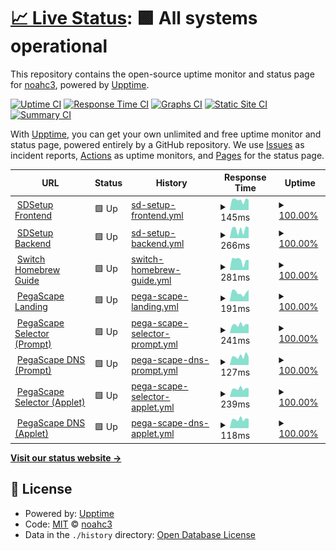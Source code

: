 # [📈 Live Status](https://statusbeta.sdsetup.com): <!--live status--> **🟩 All systems operational**

This repository contains the open-source uptime monitor and status page for [noahc3](https://www.sdsetup.com), powered by [Upptime](https://github.com/upptime/upptime).

[![Uptime CI](https://github.com/noahc3/SDSetupStatus/workflows/Uptime%20CI/badge.svg)](https://github.com/noahc3/SDSetupStatus/actions?query=workflow%3A%22Uptime+CI%22)
[![Response Time CI](https://github.com/noahc3/SDSetupStatus/workflows/Response%20Time%20CI/badge.svg)](https://github.com/noahc3/SDSetupStatus/actions?query=workflow%3A%22Response+Time+CI%22)
[![Graphs CI](https://github.com/noahc3/SDSetupStatus/workflows/Graphs%20CI/badge.svg)](https://github.com/noahc3/SDSetupStatus/actions?query=workflow%3A%22Graphs+CI%22)
[![Static Site CI](https://github.com/noahc3/SDSetupStatus/workflows/Static%20Site%20CI/badge.svg)](https://github.com/noahc3/SDSetupStatus/actions?query=workflow%3A%22Static+Site+CI%22)
[![Summary CI](https://github.com/noahc3/SDSetupStatus/workflows/Summary%20CI/badge.svg)](https://github.com/noahc3/SDSetupStatus/actions?query=workflow%3A%22Summary+CI%22)

With [Upptime](https://upptime.js.org), you can get your own unlimited and free uptime monitor and status page, powered entirely by a GitHub repository. We use [Issues](https://github.com/noahc3/SDSetupStatus/issues) as incident reports, [Actions](https://github.com/noahc3/SDSetupStatus/actions) as uptime monitors, and [Pages](https://statusbeta.sdsetup.com) for the status page.

<!--start: status pages-->
<!-- This summary is generated by Upptime (https://github.com/upptime/upptime) -->
<!-- Do not edit this manually, your changes will be overwritten -->
<!-- prettier-ignore -->
| URL | Status | History | Response Time | Uptime |
| --- | ------ | ------- | ------------- | ------ |
| <img alt="" src="https://favicons.githubusercontent.com/www.sdsetup.com" height="13"> [SDSetup Frontend](https://www.sdsetup.com) | 🟩 Up | [sd-setup-frontend.yml](https://github.com/noahc3/SDSetupStatus/commits/HEAD/history/sd-setup-frontend.yml) | <details><summary><img alt="Response time graph" src="./graphs/sd-setup-frontend/response-time-week.png" height="20"> 145ms</summary><br><a href="https://statusbeta.sdsetup.com/history/sd-setup-frontend"><img alt="Response time 116" src="https://img.shields.io/endpoint?url=https%3A%2F%2Fraw.githubusercontent.com%2Fnoahc3%2FSDSetupStatus%2FHEAD%2Fapi%2Fsd-setup-frontend%2Fresponse-time.json"></a><br><a href="https://statusbeta.sdsetup.com/history/sd-setup-frontend"><img alt="24-hour response time 185" src="https://img.shields.io/endpoint?url=https%3A%2F%2Fraw.githubusercontent.com%2Fnoahc3%2FSDSetupStatus%2FHEAD%2Fapi%2Fsd-setup-frontend%2Fresponse-time-day.json"></a><br><a href="https://statusbeta.sdsetup.com/history/sd-setup-frontend"><img alt="7-day response time 145" src="https://img.shields.io/endpoint?url=https%3A%2F%2Fraw.githubusercontent.com%2Fnoahc3%2FSDSetupStatus%2FHEAD%2Fapi%2Fsd-setup-frontend%2Fresponse-time-week.json"></a><br><a href="https://statusbeta.sdsetup.com/history/sd-setup-frontend"><img alt="30-day response time 123" src="https://img.shields.io/endpoint?url=https%3A%2F%2Fraw.githubusercontent.com%2Fnoahc3%2FSDSetupStatus%2FHEAD%2Fapi%2Fsd-setup-frontend%2Fresponse-time-month.json"></a><br><a href="https://statusbeta.sdsetup.com/history/sd-setup-frontend"><img alt="1-year response time 116" src="https://img.shields.io/endpoint?url=https%3A%2F%2Fraw.githubusercontent.com%2Fnoahc3%2FSDSetupStatus%2FHEAD%2Fapi%2Fsd-setup-frontend%2Fresponse-time-year.json"></a></details> | <details><summary><a href="https://statusbeta.sdsetup.com/history/sd-setup-frontend">100.00%</a></summary><a href="https://statusbeta.sdsetup.com/history/sd-setup-frontend"><img alt="All-time uptime 100.00%" src="https://img.shields.io/endpoint?url=https%3A%2F%2Fraw.githubusercontent.com%2Fnoahc3%2FSDSetupStatus%2FHEAD%2Fapi%2Fsd-setup-frontend%2Fuptime.json"></a><br><a href="https://statusbeta.sdsetup.com/history/sd-setup-frontend"><img alt="24-hour uptime 100.00%" src="https://img.shields.io/endpoint?url=https%3A%2F%2Fraw.githubusercontent.com%2Fnoahc3%2FSDSetupStatus%2FHEAD%2Fapi%2Fsd-setup-frontend%2Fuptime-day.json"></a><br><a href="https://statusbeta.sdsetup.com/history/sd-setup-frontend"><img alt="7-day uptime 100.00%" src="https://img.shields.io/endpoint?url=https%3A%2F%2Fraw.githubusercontent.com%2Fnoahc3%2FSDSetupStatus%2FHEAD%2Fapi%2Fsd-setup-frontend%2Fuptime-week.json"></a><br><a href="https://statusbeta.sdsetup.com/history/sd-setup-frontend"><img alt="30-day uptime 100.00%" src="https://img.shields.io/endpoint?url=https%3A%2F%2Fraw.githubusercontent.com%2Fnoahc3%2FSDSetupStatus%2FHEAD%2Fapi%2Fsd-setup-frontend%2Fuptime-month.json"></a><br><a href="https://statusbeta.sdsetup.com/history/sd-setup-frontend"><img alt="1-year uptime 100.00%" src="https://img.shields.io/endpoint?url=https%3A%2F%2Fraw.githubusercontent.com%2Fnoahc3%2FSDSetupStatus%2FHEAD%2Fapi%2Fsd-setup-frontend%2Fuptime-year.json"></a></details>
| <img alt="" src="https://favicons.githubusercontent.com/files.sdsetup.com" height="13"> [SDSetup Backend](https://files.sdsetup.com/api/v1/get/latestpackageset) | 🟩 Up | [sd-setup-backend.yml](https://github.com/noahc3/SDSetupStatus/commits/HEAD/history/sd-setup-backend.yml) | <details><summary><img alt="Response time graph" src="./graphs/sd-setup-backend/response-time-week.png" height="20"> 266ms</summary><br><a href="https://statusbeta.sdsetup.com/history/sd-setup-backend"><img alt="Response time 168" src="https://img.shields.io/endpoint?url=https%3A%2F%2Fraw.githubusercontent.com%2Fnoahc3%2FSDSetupStatus%2FHEAD%2Fapi%2Fsd-setup-backend%2Fresponse-time.json"></a><br><a href="https://statusbeta.sdsetup.com/history/sd-setup-backend"><img alt="24-hour response time 287" src="https://img.shields.io/endpoint?url=https%3A%2F%2Fraw.githubusercontent.com%2Fnoahc3%2FSDSetupStatus%2FHEAD%2Fapi%2Fsd-setup-backend%2Fresponse-time-day.json"></a><br><a href="https://statusbeta.sdsetup.com/history/sd-setup-backend"><img alt="7-day response time 266" src="https://img.shields.io/endpoint?url=https%3A%2F%2Fraw.githubusercontent.com%2Fnoahc3%2FSDSetupStatus%2FHEAD%2Fapi%2Fsd-setup-backend%2Fresponse-time-week.json"></a><br><a href="https://statusbeta.sdsetup.com/history/sd-setup-backend"><img alt="30-day response time 192" src="https://img.shields.io/endpoint?url=https%3A%2F%2Fraw.githubusercontent.com%2Fnoahc3%2FSDSetupStatus%2FHEAD%2Fapi%2Fsd-setup-backend%2Fresponse-time-month.json"></a><br><a href="https://statusbeta.sdsetup.com/history/sd-setup-backend"><img alt="1-year response time 168" src="https://img.shields.io/endpoint?url=https%3A%2F%2Fraw.githubusercontent.com%2Fnoahc3%2FSDSetupStatus%2FHEAD%2Fapi%2Fsd-setup-backend%2Fresponse-time-year.json"></a></details> | <details><summary><a href="https://statusbeta.sdsetup.com/history/sd-setup-backend">100.00%</a></summary><a href="https://statusbeta.sdsetup.com/history/sd-setup-backend"><img alt="All-time uptime 100.00%" src="https://img.shields.io/endpoint?url=https%3A%2F%2Fraw.githubusercontent.com%2Fnoahc3%2FSDSetupStatus%2FHEAD%2Fapi%2Fsd-setup-backend%2Fuptime.json"></a><br><a href="https://statusbeta.sdsetup.com/history/sd-setup-backend"><img alt="24-hour uptime 100.00%" src="https://img.shields.io/endpoint?url=https%3A%2F%2Fraw.githubusercontent.com%2Fnoahc3%2FSDSetupStatus%2FHEAD%2Fapi%2Fsd-setup-backend%2Fuptime-day.json"></a><br><a href="https://statusbeta.sdsetup.com/history/sd-setup-backend"><img alt="7-day uptime 100.00%" src="https://img.shields.io/endpoint?url=https%3A%2F%2Fraw.githubusercontent.com%2Fnoahc3%2FSDSetupStatus%2FHEAD%2Fapi%2Fsd-setup-backend%2Fuptime-week.json"></a><br><a href="https://statusbeta.sdsetup.com/history/sd-setup-backend"><img alt="30-day uptime 100.00%" src="https://img.shields.io/endpoint?url=https%3A%2F%2Fraw.githubusercontent.com%2Fnoahc3%2FSDSetupStatus%2FHEAD%2Fapi%2Fsd-setup-backend%2Fuptime-month.json"></a><br><a href="https://statusbeta.sdsetup.com/history/sd-setup-backend"><img alt="1-year uptime 100.00%" src="https://img.shields.io/endpoint?url=https%3A%2F%2Fraw.githubusercontent.com%2Fnoahc3%2FSDSetupStatus%2FHEAD%2Fapi%2Fsd-setup-backend%2Fuptime-year.json"></a></details>
| <img alt="" src="https://favicons.githubusercontent.com/switch.homebrew.guide" height="13"> [Switch Homebrew Guide](https://switch.homebrew.guide) | 🟩 Up | [switch-homebrew-guide.yml](https://github.com/noahc3/SDSetupStatus/commits/HEAD/history/switch-homebrew-guide.yml) | <details><summary><img alt="Response time graph" src="./graphs/switch-homebrew-guide/response-time-week.png" height="20"> 281ms</summary><br><a href="https://statusbeta.sdsetup.com/history/switch-homebrew-guide"><img alt="Response time 181" src="https://img.shields.io/endpoint?url=https%3A%2F%2Fraw.githubusercontent.com%2Fnoahc3%2FSDSetupStatus%2FHEAD%2Fapi%2Fswitch-homebrew-guide%2Fresponse-time.json"></a><br><a href="https://statusbeta.sdsetup.com/history/switch-homebrew-guide"><img alt="24-hour response time 188" src="https://img.shields.io/endpoint?url=https%3A%2F%2Fraw.githubusercontent.com%2Fnoahc3%2FSDSetupStatus%2FHEAD%2Fapi%2Fswitch-homebrew-guide%2Fresponse-time-day.json"></a><br><a href="https://statusbeta.sdsetup.com/history/switch-homebrew-guide"><img alt="7-day response time 281" src="https://img.shields.io/endpoint?url=https%3A%2F%2Fraw.githubusercontent.com%2Fnoahc3%2FSDSetupStatus%2FHEAD%2Fapi%2Fswitch-homebrew-guide%2Fresponse-time-week.json"></a><br><a href="https://statusbeta.sdsetup.com/history/switch-homebrew-guide"><img alt="30-day response time 236" src="https://img.shields.io/endpoint?url=https%3A%2F%2Fraw.githubusercontent.com%2Fnoahc3%2FSDSetupStatus%2FHEAD%2Fapi%2Fswitch-homebrew-guide%2Fresponse-time-month.json"></a><br><a href="https://statusbeta.sdsetup.com/history/switch-homebrew-guide"><img alt="1-year response time 181" src="https://img.shields.io/endpoint?url=https%3A%2F%2Fraw.githubusercontent.com%2Fnoahc3%2FSDSetupStatus%2FHEAD%2Fapi%2Fswitch-homebrew-guide%2Fresponse-time-year.json"></a></details> | <details><summary><a href="https://statusbeta.sdsetup.com/history/switch-homebrew-guide">100.00%</a></summary><a href="https://statusbeta.sdsetup.com/history/switch-homebrew-guide"><img alt="All-time uptime 99.99%" src="https://img.shields.io/endpoint?url=https%3A%2F%2Fraw.githubusercontent.com%2Fnoahc3%2FSDSetupStatus%2FHEAD%2Fapi%2Fswitch-homebrew-guide%2Fuptime.json"></a><br><a href="https://statusbeta.sdsetup.com/history/switch-homebrew-guide"><img alt="24-hour uptime 100.00%" src="https://img.shields.io/endpoint?url=https%3A%2F%2Fraw.githubusercontent.com%2Fnoahc3%2FSDSetupStatus%2FHEAD%2Fapi%2Fswitch-homebrew-guide%2Fuptime-day.json"></a><br><a href="https://statusbeta.sdsetup.com/history/switch-homebrew-guide"><img alt="7-day uptime 100.00%" src="https://img.shields.io/endpoint?url=https%3A%2F%2Fraw.githubusercontent.com%2Fnoahc3%2FSDSetupStatus%2FHEAD%2Fapi%2Fswitch-homebrew-guide%2Fuptime-week.json"></a><br><a href="https://statusbeta.sdsetup.com/history/switch-homebrew-guide"><img alt="30-day uptime 100.00%" src="https://img.shields.io/endpoint?url=https%3A%2F%2Fraw.githubusercontent.com%2Fnoahc3%2FSDSetupStatus%2FHEAD%2Fapi%2Fswitch-homebrew-guide%2Fuptime-month.json"></a><br><a href="https://statusbeta.sdsetup.com/history/switch-homebrew-guide"><img alt="1-year uptime 99.99%" src="https://img.shields.io/endpoint?url=https%3A%2F%2Fraw.githubusercontent.com%2Fnoahc3%2FSDSetupStatus%2FHEAD%2Fapi%2Fswitch-homebrew-guide%2Fuptime-year.json"></a></details>
| <img alt="" src="https://favicons.githubusercontent.com/pegascape.sdsetup.com" height="13"> [PegaScape Landing](https://pegascape.sdsetup.com) | 🟩 Up | [pega-scape-landing.yml](https://github.com/noahc3/SDSetupStatus/commits/HEAD/history/pega-scape-landing.yml) | <details><summary><img alt="Response time graph" src="./graphs/pega-scape-landing/response-time-week.png" height="20"> 191ms</summary><br><a href="https://statusbeta.sdsetup.com/history/pega-scape-landing"><img alt="Response time 136" src="https://img.shields.io/endpoint?url=https%3A%2F%2Fraw.githubusercontent.com%2Fnoahc3%2FSDSetupStatus%2FHEAD%2Fapi%2Fpega-scape-landing%2Fresponse-time.json"></a><br><a href="https://statusbeta.sdsetup.com/history/pega-scape-landing"><img alt="24-hour response time 164" src="https://img.shields.io/endpoint?url=https%3A%2F%2Fraw.githubusercontent.com%2Fnoahc3%2FSDSetupStatus%2FHEAD%2Fapi%2Fpega-scape-landing%2Fresponse-time-day.json"></a><br><a href="https://statusbeta.sdsetup.com/history/pega-scape-landing"><img alt="7-day response time 191" src="https://img.shields.io/endpoint?url=https%3A%2F%2Fraw.githubusercontent.com%2Fnoahc3%2FSDSetupStatus%2FHEAD%2Fapi%2Fpega-scape-landing%2Fresponse-time-week.json"></a><br><a href="https://statusbeta.sdsetup.com/history/pega-scape-landing"><img alt="30-day response time 189" src="https://img.shields.io/endpoint?url=https%3A%2F%2Fraw.githubusercontent.com%2Fnoahc3%2FSDSetupStatus%2FHEAD%2Fapi%2Fpega-scape-landing%2Fresponse-time-month.json"></a><br><a href="https://statusbeta.sdsetup.com/history/pega-scape-landing"><img alt="1-year response time 136" src="https://img.shields.io/endpoint?url=https%3A%2F%2Fraw.githubusercontent.com%2Fnoahc3%2FSDSetupStatus%2FHEAD%2Fapi%2Fpega-scape-landing%2Fresponse-time-year.json"></a></details> | <details><summary><a href="https://statusbeta.sdsetup.com/history/pega-scape-landing">100.00%</a></summary><a href="https://statusbeta.sdsetup.com/history/pega-scape-landing"><img alt="All-time uptime 100.00%" src="https://img.shields.io/endpoint?url=https%3A%2F%2Fraw.githubusercontent.com%2Fnoahc3%2FSDSetupStatus%2FHEAD%2Fapi%2Fpega-scape-landing%2Fuptime.json"></a><br><a href="https://statusbeta.sdsetup.com/history/pega-scape-landing"><img alt="24-hour uptime 100.00%" src="https://img.shields.io/endpoint?url=https%3A%2F%2Fraw.githubusercontent.com%2Fnoahc3%2FSDSetupStatus%2FHEAD%2Fapi%2Fpega-scape-landing%2Fuptime-day.json"></a><br><a href="https://statusbeta.sdsetup.com/history/pega-scape-landing"><img alt="7-day uptime 100.00%" src="https://img.shields.io/endpoint?url=https%3A%2F%2Fraw.githubusercontent.com%2Fnoahc3%2FSDSetupStatus%2FHEAD%2Fapi%2Fpega-scape-landing%2Fuptime-week.json"></a><br><a href="https://statusbeta.sdsetup.com/history/pega-scape-landing"><img alt="30-day uptime 100.00%" src="https://img.shields.io/endpoint?url=https%3A%2F%2Fraw.githubusercontent.com%2Fnoahc3%2FSDSetupStatus%2FHEAD%2Fapi%2Fpega-scape-landing%2Fuptime-month.json"></a><br><a href="https://statusbeta.sdsetup.com/history/pega-scape-landing"><img alt="1-year uptime 100.00%" src="https://img.shields.io/endpoint?url=https%3A%2F%2Fraw.githubusercontent.com%2Fnoahc3%2FSDSetupStatus%2FHEAD%2Fapi%2Fpega-scape-landing%2Fuptime-year.json"></a></details>
| <img alt="" src="https://favicons.githubusercontent.com/51.15.245.41" height="13"> [PegaScape Selector (Prompt)](http://51.15.245.41) | 🟩 Up | [pega-scape-selector-prompt.yml](https://github.com/noahc3/SDSetupStatus/commits/HEAD/history/pega-scape-selector-prompt.yml) | <details><summary><img alt="Response time graph" src="./graphs/pega-scape-selector-prompt/response-time-week.png" height="20"> 241ms</summary><br><a href="https://statusbeta.sdsetup.com/history/pega-scape-selector-prompt"><img alt="Response time 211" src="https://img.shields.io/endpoint?url=https%3A%2F%2Fraw.githubusercontent.com%2Fnoahc3%2FSDSetupStatus%2FHEAD%2Fapi%2Fpega-scape-selector-prompt%2Fresponse-time.json"></a><br><a href="https://statusbeta.sdsetup.com/history/pega-scape-selector-prompt"><img alt="24-hour response time 303" src="https://img.shields.io/endpoint?url=https%3A%2F%2Fraw.githubusercontent.com%2Fnoahc3%2FSDSetupStatus%2FHEAD%2Fapi%2Fpega-scape-selector-prompt%2Fresponse-time-day.json"></a><br><a href="https://statusbeta.sdsetup.com/history/pega-scape-selector-prompt"><img alt="7-day response time 241" src="https://img.shields.io/endpoint?url=https%3A%2F%2Fraw.githubusercontent.com%2Fnoahc3%2FSDSetupStatus%2FHEAD%2Fapi%2Fpega-scape-selector-prompt%2Fresponse-time-week.json"></a><br><a href="https://statusbeta.sdsetup.com/history/pega-scape-selector-prompt"><img alt="30-day response time 229" src="https://img.shields.io/endpoint?url=https%3A%2F%2Fraw.githubusercontent.com%2Fnoahc3%2FSDSetupStatus%2FHEAD%2Fapi%2Fpega-scape-selector-prompt%2Fresponse-time-month.json"></a><br><a href="https://statusbeta.sdsetup.com/history/pega-scape-selector-prompt"><img alt="1-year response time 211" src="https://img.shields.io/endpoint?url=https%3A%2F%2Fraw.githubusercontent.com%2Fnoahc3%2FSDSetupStatus%2FHEAD%2Fapi%2Fpega-scape-selector-prompt%2Fresponse-time-year.json"></a></details> | <details><summary><a href="https://statusbeta.sdsetup.com/history/pega-scape-selector-prompt">100.00%</a></summary><a href="https://statusbeta.sdsetup.com/history/pega-scape-selector-prompt"><img alt="All-time uptime 99.99%" src="https://img.shields.io/endpoint?url=https%3A%2F%2Fraw.githubusercontent.com%2Fnoahc3%2FSDSetupStatus%2FHEAD%2Fapi%2Fpega-scape-selector-prompt%2Fuptime.json"></a><br><a href="https://statusbeta.sdsetup.com/history/pega-scape-selector-prompt"><img alt="24-hour uptime 100.00%" src="https://img.shields.io/endpoint?url=https%3A%2F%2Fraw.githubusercontent.com%2Fnoahc3%2FSDSetupStatus%2FHEAD%2Fapi%2Fpega-scape-selector-prompt%2Fuptime-day.json"></a><br><a href="https://statusbeta.sdsetup.com/history/pega-scape-selector-prompt"><img alt="7-day uptime 100.00%" src="https://img.shields.io/endpoint?url=https%3A%2F%2Fraw.githubusercontent.com%2Fnoahc3%2FSDSetupStatus%2FHEAD%2Fapi%2Fpega-scape-selector-prompt%2Fuptime-week.json"></a><br><a href="https://statusbeta.sdsetup.com/history/pega-scape-selector-prompt"><img alt="30-day uptime 99.92%" src="https://img.shields.io/endpoint?url=https%3A%2F%2Fraw.githubusercontent.com%2Fnoahc3%2FSDSetupStatus%2FHEAD%2Fapi%2Fpega-scape-selector-prompt%2Fuptime-month.json"></a><br><a href="https://statusbeta.sdsetup.com/history/pega-scape-selector-prompt"><img alt="1-year uptime 99.99%" src="https://img.shields.io/endpoint?url=https%3A%2F%2Fraw.githubusercontent.com%2Fnoahc3%2FSDSetupStatus%2FHEAD%2Fapi%2Fpega-scape-selector-prompt%2Fuptime-year.json"></a></details>
| <img alt="" src="https://favicons.githubusercontent.com/null" height="13"> [PegaScape DNS (Prompt)](51.15.245.41) | 🟩 Up | [pega-scape-dns-prompt.yml](https://github.com/noahc3/SDSetupStatus/commits/HEAD/history/pega-scape-dns-prompt.yml) | <details><summary><img alt="Response time graph" src="./graphs/pega-scape-dns-prompt/response-time-week.png" height="20"> 127ms</summary><br><a href="https://statusbeta.sdsetup.com/history/pega-scape-dns-prompt"><img alt="Response time 102" src="https://img.shields.io/endpoint?url=https%3A%2F%2Fraw.githubusercontent.com%2Fnoahc3%2FSDSetupStatus%2FHEAD%2Fapi%2Fpega-scape-dns-prompt%2Fresponse-time.json"></a><br><a href="https://statusbeta.sdsetup.com/history/pega-scape-dns-prompt"><img alt="24-hour response time 155" src="https://img.shields.io/endpoint?url=https%3A%2F%2Fraw.githubusercontent.com%2Fnoahc3%2FSDSetupStatus%2FHEAD%2Fapi%2Fpega-scape-dns-prompt%2Fresponse-time-day.json"></a><br><a href="https://statusbeta.sdsetup.com/history/pega-scape-dns-prompt"><img alt="7-day response time 127" src="https://img.shields.io/endpoint?url=https%3A%2F%2Fraw.githubusercontent.com%2Fnoahc3%2FSDSetupStatus%2FHEAD%2Fapi%2Fpega-scape-dns-prompt%2Fresponse-time-week.json"></a><br><a href="https://statusbeta.sdsetup.com/history/pega-scape-dns-prompt"><img alt="30-day response time 109" src="https://img.shields.io/endpoint?url=https%3A%2F%2Fraw.githubusercontent.com%2Fnoahc3%2FSDSetupStatus%2FHEAD%2Fapi%2Fpega-scape-dns-prompt%2Fresponse-time-month.json"></a><br><a href="https://statusbeta.sdsetup.com/history/pega-scape-dns-prompt"><img alt="1-year response time 102" src="https://img.shields.io/endpoint?url=https%3A%2F%2Fraw.githubusercontent.com%2Fnoahc3%2FSDSetupStatus%2FHEAD%2Fapi%2Fpega-scape-dns-prompt%2Fresponse-time-year.json"></a></details> | <details><summary><a href="https://statusbeta.sdsetup.com/history/pega-scape-dns-prompt">100.00%</a></summary><a href="https://statusbeta.sdsetup.com/history/pega-scape-dns-prompt"><img alt="All-time uptime 100.00%" src="https://img.shields.io/endpoint?url=https%3A%2F%2Fraw.githubusercontent.com%2Fnoahc3%2FSDSetupStatus%2FHEAD%2Fapi%2Fpega-scape-dns-prompt%2Fuptime.json"></a><br><a href="https://statusbeta.sdsetup.com/history/pega-scape-dns-prompt"><img alt="24-hour uptime 100.00%" src="https://img.shields.io/endpoint?url=https%3A%2F%2Fraw.githubusercontent.com%2Fnoahc3%2FSDSetupStatus%2FHEAD%2Fapi%2Fpega-scape-dns-prompt%2Fuptime-day.json"></a><br><a href="https://statusbeta.sdsetup.com/history/pega-scape-dns-prompt"><img alt="7-day uptime 100.00%" src="https://img.shields.io/endpoint?url=https%3A%2F%2Fraw.githubusercontent.com%2Fnoahc3%2FSDSetupStatus%2FHEAD%2Fapi%2Fpega-scape-dns-prompt%2Fuptime-week.json"></a><br><a href="https://statusbeta.sdsetup.com/history/pega-scape-dns-prompt"><img alt="30-day uptime 100.00%" src="https://img.shields.io/endpoint?url=https%3A%2F%2Fraw.githubusercontent.com%2Fnoahc3%2FSDSetupStatus%2FHEAD%2Fapi%2Fpega-scape-dns-prompt%2Fuptime-month.json"></a><br><a href="https://statusbeta.sdsetup.com/history/pega-scape-dns-prompt"><img alt="1-year uptime 100.00%" src="https://img.shields.io/endpoint?url=https%3A%2F%2Fraw.githubusercontent.com%2Fnoahc3%2FSDSetupStatus%2FHEAD%2Fapi%2Fpega-scape-dns-prompt%2Fuptime-year.json"></a></details>
| <img alt="" src="https://favicons.githubusercontent.com/163.172.181.170" height="13"> [PegaScape Selector (Applet)](http://163.172.181.170) | 🟩 Up | [pega-scape-selector-applet.yml](https://github.com/noahc3/SDSetupStatus/commits/HEAD/history/pega-scape-selector-applet.yml) | <details><summary><img alt="Response time graph" src="./graphs/pega-scape-selector-applet/response-time-week.png" height="20"> 239ms</summary><br><a href="https://statusbeta.sdsetup.com/history/pega-scape-selector-applet"><img alt="Response time 208" src="https://img.shields.io/endpoint?url=https%3A%2F%2Fraw.githubusercontent.com%2Fnoahc3%2FSDSetupStatus%2FHEAD%2Fapi%2Fpega-scape-selector-applet%2Fresponse-time.json"></a><br><a href="https://statusbeta.sdsetup.com/history/pega-scape-selector-applet"><img alt="24-hour response time 304" src="https://img.shields.io/endpoint?url=https%3A%2F%2Fraw.githubusercontent.com%2Fnoahc3%2FSDSetupStatus%2FHEAD%2Fapi%2Fpega-scape-selector-applet%2Fresponse-time-day.json"></a><br><a href="https://statusbeta.sdsetup.com/history/pega-scape-selector-applet"><img alt="7-day response time 239" src="https://img.shields.io/endpoint?url=https%3A%2F%2Fraw.githubusercontent.com%2Fnoahc3%2FSDSetupStatus%2FHEAD%2Fapi%2Fpega-scape-selector-applet%2Fresponse-time-week.json"></a><br><a href="https://statusbeta.sdsetup.com/history/pega-scape-selector-applet"><img alt="30-day response time 216" src="https://img.shields.io/endpoint?url=https%3A%2F%2Fraw.githubusercontent.com%2Fnoahc3%2FSDSetupStatus%2FHEAD%2Fapi%2Fpega-scape-selector-applet%2Fresponse-time-month.json"></a><br><a href="https://statusbeta.sdsetup.com/history/pega-scape-selector-applet"><img alt="1-year response time 208" src="https://img.shields.io/endpoint?url=https%3A%2F%2Fraw.githubusercontent.com%2Fnoahc3%2FSDSetupStatus%2FHEAD%2Fapi%2Fpega-scape-selector-applet%2Fresponse-time-year.json"></a></details> | <details><summary><a href="https://statusbeta.sdsetup.com/history/pega-scape-selector-applet">100.00%</a></summary><a href="https://statusbeta.sdsetup.com/history/pega-scape-selector-applet"><img alt="All-time uptime 100.00%" src="https://img.shields.io/endpoint?url=https%3A%2F%2Fraw.githubusercontent.com%2Fnoahc3%2FSDSetupStatus%2FHEAD%2Fapi%2Fpega-scape-selector-applet%2Fuptime.json"></a><br><a href="https://statusbeta.sdsetup.com/history/pega-scape-selector-applet"><img alt="24-hour uptime 100.00%" src="https://img.shields.io/endpoint?url=https%3A%2F%2Fraw.githubusercontent.com%2Fnoahc3%2FSDSetupStatus%2FHEAD%2Fapi%2Fpega-scape-selector-applet%2Fuptime-day.json"></a><br><a href="https://statusbeta.sdsetup.com/history/pega-scape-selector-applet"><img alt="7-day uptime 100.00%" src="https://img.shields.io/endpoint?url=https%3A%2F%2Fraw.githubusercontent.com%2Fnoahc3%2FSDSetupStatus%2FHEAD%2Fapi%2Fpega-scape-selector-applet%2Fuptime-week.json"></a><br><a href="https://statusbeta.sdsetup.com/history/pega-scape-selector-applet"><img alt="30-day uptime 100.00%" src="https://img.shields.io/endpoint?url=https%3A%2F%2Fraw.githubusercontent.com%2Fnoahc3%2FSDSetupStatus%2FHEAD%2Fapi%2Fpega-scape-selector-applet%2Fuptime-month.json"></a><br><a href="https://statusbeta.sdsetup.com/history/pega-scape-selector-applet"><img alt="1-year uptime 100.00%" src="https://img.shields.io/endpoint?url=https%3A%2F%2Fraw.githubusercontent.com%2Fnoahc3%2FSDSetupStatus%2FHEAD%2Fapi%2Fpega-scape-selector-applet%2Fuptime-year.json"></a></details>
| <img alt="" src="https://favicons.githubusercontent.com/null" height="13"> [PegaScape DNS (Applet)](163.172.181.170) | 🟩 Up | [pega-scape-dns-applet.yml](https://github.com/noahc3/SDSetupStatus/commits/HEAD/history/pega-scape-dns-applet.yml) | <details><summary><img alt="Response time graph" src="./graphs/pega-scape-dns-applet/response-time-week.png" height="20"> 118ms</summary><br><a href="https://statusbeta.sdsetup.com/history/pega-scape-dns-applet"><img alt="Response time 102" src="https://img.shields.io/endpoint?url=https%3A%2F%2Fraw.githubusercontent.com%2Fnoahc3%2FSDSetupStatus%2FHEAD%2Fapi%2Fpega-scape-dns-applet%2Fresponse-time.json"></a><br><a href="https://statusbeta.sdsetup.com/history/pega-scape-dns-applet"><img alt="24-hour response time 151" src="https://img.shields.io/endpoint?url=https%3A%2F%2Fraw.githubusercontent.com%2Fnoahc3%2FSDSetupStatus%2FHEAD%2Fapi%2Fpega-scape-dns-applet%2Fresponse-time-day.json"></a><br><a href="https://statusbeta.sdsetup.com/history/pega-scape-dns-applet"><img alt="7-day response time 118" src="https://img.shields.io/endpoint?url=https%3A%2F%2Fraw.githubusercontent.com%2Fnoahc3%2FSDSetupStatus%2FHEAD%2Fapi%2Fpega-scape-dns-applet%2Fresponse-time-week.json"></a><br><a href="https://statusbeta.sdsetup.com/history/pega-scape-dns-applet"><img alt="30-day response time 106" src="https://img.shields.io/endpoint?url=https%3A%2F%2Fraw.githubusercontent.com%2Fnoahc3%2FSDSetupStatus%2FHEAD%2Fapi%2Fpega-scape-dns-applet%2Fresponse-time-month.json"></a><br><a href="https://statusbeta.sdsetup.com/history/pega-scape-dns-applet"><img alt="1-year response time 102" src="https://img.shields.io/endpoint?url=https%3A%2F%2Fraw.githubusercontent.com%2Fnoahc3%2FSDSetupStatus%2FHEAD%2Fapi%2Fpega-scape-dns-applet%2Fresponse-time-year.json"></a></details> | <details><summary><a href="https://statusbeta.sdsetup.com/history/pega-scape-dns-applet">100.00%</a></summary><a href="https://statusbeta.sdsetup.com/history/pega-scape-dns-applet"><img alt="All-time uptime 100.00%" src="https://img.shields.io/endpoint?url=https%3A%2F%2Fraw.githubusercontent.com%2Fnoahc3%2FSDSetupStatus%2FHEAD%2Fapi%2Fpega-scape-dns-applet%2Fuptime.json"></a><br><a href="https://statusbeta.sdsetup.com/history/pega-scape-dns-applet"><img alt="24-hour uptime 100.00%" src="https://img.shields.io/endpoint?url=https%3A%2F%2Fraw.githubusercontent.com%2Fnoahc3%2FSDSetupStatus%2FHEAD%2Fapi%2Fpega-scape-dns-applet%2Fuptime-day.json"></a><br><a href="https://statusbeta.sdsetup.com/history/pega-scape-dns-applet"><img alt="7-day uptime 100.00%" src="https://img.shields.io/endpoint?url=https%3A%2F%2Fraw.githubusercontent.com%2Fnoahc3%2FSDSetupStatus%2FHEAD%2Fapi%2Fpega-scape-dns-applet%2Fuptime-week.json"></a><br><a href="https://statusbeta.sdsetup.com/history/pega-scape-dns-applet"><img alt="30-day uptime 100.00%" src="https://img.shields.io/endpoint?url=https%3A%2F%2Fraw.githubusercontent.com%2Fnoahc3%2FSDSetupStatus%2FHEAD%2Fapi%2Fpega-scape-dns-applet%2Fuptime-month.json"></a><br><a href="https://statusbeta.sdsetup.com/history/pega-scape-dns-applet"><img alt="1-year uptime 100.00%" src="https://img.shields.io/endpoint?url=https%3A%2F%2Fraw.githubusercontent.com%2Fnoahc3%2FSDSetupStatus%2FHEAD%2Fapi%2Fpega-scape-dns-applet%2Fuptime-year.json"></a></details>

<!--end: status pages-->

[**Visit our status website →**](https://statusbeta.sdsetup.com)

## 📄 License

- Powered by: [Upptime](https://github.com/upptime/upptime)
- Code: [MIT](./LICENSE) © [noahc3](https://www.sdsetup.com)
- Data in the `./history` directory: [Open Database License](https://opendatacommons.org/licenses/odbl/1-0/)
